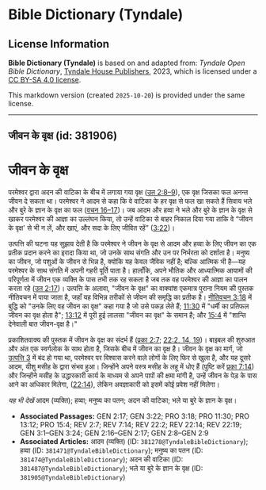 # Bible Dictionary (Tyndale)

## License Information

**Bible Dictionary (Tyndale)** is based on and adapted from: _Tyndale Open Bible Dictionary_, [Tyndale House Publishers](https://tyndaleopenresources.com/), 2023, which is licensed under a [CC BY-SA 4.0 license](https://creativecommons.org/licenses/by-sa/4.0/legalcode.en).

This markdown version (created `2025-10-20`) is provided under the same license.



--------------------------------

## जीवन के वृक्ष (id: 381906)

जीवन के वृक्ष
=============

परमेश्वर द्वारा अदन की वाटिका के बीच में लगाया गया वृक्ष ([उत 2:8–9](https://ref.ly/Gen2:8-Gen2:9)), एक वृक्ष जिसका फल अनन्त जीवन दे सकता था। परमेश्वर ने आदम से कहा कि वे वाटिका के हर वृक्ष से फल खा सकते हैं सिवाय भले और बुरे के ज्ञान के वृक्ष का फल ([वचन 16–17](https://ref.ly/Gen2:16-Gen2:17))। जब आदम और हव्वा ने भले और बुरे के ज्ञान के वृक्ष से खाकर परमेश्वर की आज्ञा का उल्लंघन किया, तो उन्हें वाटिका से बाहर निकाल दिया गया ताकि वे “जीवन के वृक्ष' से भी न लें, और खाएं, और सदा के लिए जीवित रहें” ([3:22](https://ref.ly/Gen3:22))।

उत्पत्ति की घटना यह सुझाव देती है कि परमेश्वर ने जीवन के वृक्ष से आदम और हव्वा के लिए जीवन का एक प्रतीक प्रदान करने का इरादा किया था, जो उनके साथ संगति और उन पर निर्भरता को दर्शाता है। मनुष्य का जीवन, जो पशुओं के जीवन से भिन्न है, क्योकि यह केवल जैविक नहीं है; बल्कि आत्मिक भी है—यह परमेश्वर के साथ संगति में अपनी गहरी पूर्ति पाता है। हालाँकि, अपने भौतिक और आध्यात्मिक आयामों की परिपूर्णता में जीवन एक व्यक्ति के पास तभी तक रह सकता है जब तक वह परमेश्‍वर की आज्ञा का पालन करता रहे ([उत 2:17](https://ref.ly/Gen2:17))। उत्पत्ति के अलावा, "जीवन के वृक्ष" का वाक्यांश एकमात्र पुराना नियम की पुस्तक नीतिवचन में पाया जाता है, जहाँ यह विभिन्न तरीकों से जीवन की समृद्धि का प्रतीक है। [नीतिवचन 3:18](https://ref.ly/Prov3:18) में बुद्धि को "उनके लिए वह जीवन का वृक्ष" कहा गया है जो उसे पकड़ लेते हैं; [11:30](https://ref.ly/Prov11:30) में "धर्मी का प्रतिफल जीवन का वृक्ष होता है"; [13:12](https://ref.ly/Prov13:12) में पूरी हुई लालसा "जीवन का वृक्ष" के समान है; और [15:4](https://ref.ly/Prov15:4) में "शान्ति देनेवाली बात जीवन\-वृक्ष है।"

प्रकाशितवाक्य की पुस्तक में जीवन के वृक्ष का संदर्भ हैं ([प्रका 2:7](https://ref.ly/Rev2:7); [22:2, 14, 19](https://ref.ly/Rev22:2,Rev22:14,Rev22:19))। बाइबल की शुरुआत और अंत एक स्वर्गलोक के साथ होता है, जिसके बीच में जीवन का वृक्ष है। जीवन के वृक्ष का मार्ग, जो [उत्पत्ति 3](https://ref.ly/Gen3:1-Gen3:24) में बंद हो गया था, परमेश्वर पर विश्वास करने वाले लोगों के लिए फिर से खुला है, और यह दूसरे आदम, यीशु मसीह के द्वारा संभव हुआ। जिन्होंने अपने वस्त्र मसीह के लहू में धोए हैं (पुष्टि करें [प्रका 7:14](https://ref.ly/Rev7:14)) और जिन्होंने मसीह के उद्धारकारी कार्य के माध्यम से अपने पापों की क्षमा मांगी है, उन्हें जीवन के पेड़ के पास आने का अधिकार मिलेगा, ([22:14](https://ref.ly/Rev22:14)), लेकिन अवज्ञाकारी को इसमें कोई प्रवेश नहीं मिलेगा।

*यह भी देखें* आदम (व्यक्ति); हव्वा; मनुष्य का पतन; अदन की वाटिका; भले या बुरे के ज्ञान के  वृक्ष। 

* **Associated Passages:** GEN 2:17; GEN 3:22; PRO 3:18; PRO 11:30; PRO 13:12; PRO 15:4; REV 2:7; REV 7:14; REV 22:2; REV 22:14; REV 22:19; GEN 3:1–GEN 3:24; GEN 2:16–GEN 2:17; GEN 2:8–GEN 2:9
* **Associated Articles:** आदम (व्यक्ति) (ID: `381278@TyndaleBibleDictionary`); हव्वा (ID: `381471@TyndaleBibleDictionary`); मनुष्य का पतन (ID: `381474@TyndaleBibleDictionary`); अदन की वाटिका  (ID: `381487@TyndaleBibleDictionary`); भले या बुरे के ज्ञान के वृक्ष (ID: `381905@TyndaleBibleDictionary`)

